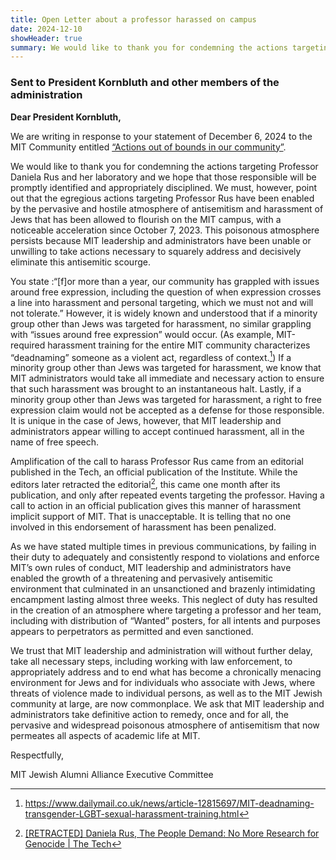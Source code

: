 ```yaml
---
title: Open Letter about a professor harassed on campus
date: 2024-12-10
showHeader: true
summary: We would like to thank you for condemning the actions targeting Professor Daniela Rus and her laboratory and we hope that those responsible will be promptly identified and appropriately disciplined. We must, however, point out that the egregious actions targeting Professor Rus have been enabled by the pervasive and hostile atmosphere of antisemitism and harassment of Jews that has been allowed to flourish on the MIT campus, with a noticeable acceleration since October 7, 2023. This poisonous atmosphere persists because MIT leadership and administrators have been unable or unwilling to take actions necessary to squarely address and decisively eliminate this antisemitic scourge.
---
```


### Sent to President Kornbluth and other members of the administration

**Dear President Kornbluth,**

We are writing in response to your statement of December 6, 2024 to the MIT Community entitled [“Actions out of bounds in our community”](https://president.mit.edu/writing-speeches/actions-out-bounds-our-community).

We would like to thank you for condemning the actions targeting Professor Daniela Rus and her laboratory and we hope that those responsible will be promptly identified and appropriately disciplined. We must, however, point out that the egregious actions targeting Professor Rus have been enabled by the pervasive and hostile atmosphere of antisemitism and harassment of Jews that has been allowed to flourish on the MIT campus, with a noticeable acceleration since October 7, 2023. This poisonous atmosphere persists because MIT leadership and administrators have been unable or unwilling to take actions necessary to squarely address and decisively eliminate this antisemitic scourge.

You state :“[f]or more than a year, our community has grappled with issues around free expression, including the question of when expression crosses a line into harassment and personal targeting, which we must not and will not tolerate.” However, it is widely known and understood that if a minority group other than Jews was targeted for harassment, no similar grappling with “issues around free expression” would occur. (As example, MIT-required harassment training for the entire MIT community characterizes “deadnaming” someone as a violent act, regardless of context.[^1]) If a minority group other than Jews was targeted for harassment, we know that MIT administrators would take all immediate and necessary action to ensure that such harassment was brought to an instantaneous halt. Lastly, if a minority group other than Jews was targeted for harassment, a right to free expression claim would not be accepted as a defense for those responsible. It is unique in the case of Jews, however, that MIT leadership and administrators appear willing to accept continued harassment, all in the name of free speech.

Amplification of the call to harass Professor Rus came from an editorial published in the Tech, an official publication of the Institute. While the editors later retracted the editorial[^2], this came one month after its publication, and only after repeated events targeting the professor. Having a call to action in an official publication gives this manner of harassment implicit support of MIT. That is unacceptable. It is telling that no one involved in this endorsement of harassment has been penalized.

As we have stated multiple times in previous communications, by failing in their duty to adequately and consistently respond to violations and enforce MIT’s own rules of conduct, MIT leadership and administrators have enabled the growth of a threatening and pervasively antisemitic environment that culminated in an unsanctioned and brazenly intimidating encampment lasting almost three weeks. This neglect of duty has resulted in the creation of an atmosphere where targeting a professor and her team, including with distribution of “Wanted” posters, for all intents and purposes appears to perpetrators as permitted and even sanctioned.

We trust that MIT leadership and administration will without further delay, take all necessary steps, including working with law enforcement, to appropriately address and to end what has become a chronically menacing environment for Jews and for individuals who associate with Jews, where threats of violence made to individual persons, as well as to the MIT Jewish community at large, are now commonplace. We ask that MIT leadership and administrators take definitive action to remedy, once and for all, the pervasive and widespread poisonous atmosphere of antisemitism that now permeates all aspects of academic life at MIT.

Respectfully,

MIT Jewish Alumni Alliance Executive Committee

[^1]: https://www.dailymail.co.uk/news/article-12815697/MIT-deadnaming-transgender-LGBT-sexual-harassment-training.html

[^2]: [[RETRACTED] Daniela Rus, The People Demand: No More Research for Genocide | The Tech](https://thetech.com/2024/11/07/daniela-rus-research-must-end)
